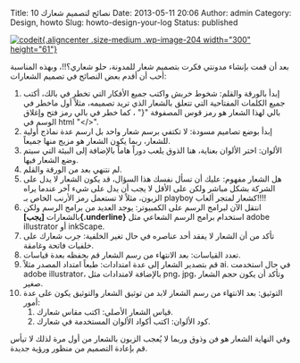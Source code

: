 Title: 10 نصائح لتصميم شعارك
Date: 2013-05-11 20:06
Author: admin
Category: Design, howto
Slug: howto-design-your-log
Status: published

[![codeit](http://mycodee.com/wp-content/uploads/2013/05/codeit-300x61.png){.aligncenter .size-medium .wp-image-204 width="300" height="61"}](http://mycodee.com/wp-content/uploads/2013/05/codeit.png)

بعد أن قمت بإنشاء مدونتي فكرت بتصميم شعار للمدونة، حلو شعاري؟!!، وبهذه المناسبة أحب أن أقدم بعض النصائح في تصميم الشعارات:

1.  إبدأ بالورقة والقلم: شخوط خربش واكتب جميع الأفكار التي تخطر في بالك، أكتب جميع الكلمات المفتاحية التي تتعلق بالشعار الذي تريد تصميمه، مثلاً أول ماخطر في بالي لهذا الشعار هو رمز قوس المصفوفة "{" ، كما خطر في بالي رمز فتح وإغلاق الوسم في html "\</\>".
2.  إبدأ بوضع تصاميم مسودة: لا تكتفي برسم شعار واحد بل ارسم عدة نماذج أولية للشعار، ربما يكون الشعار هو مزيج منها جميعاً.
3.  الألوان: اختر الألوان بعناية، هنا الذوق يلعب دوراً هاماً بالإضافة إلى البيئة التي سيتم وضع الشعار فيها.
4.  لم نتنهي بعد من الورقة والقلم.
5.  هل الشعار مفهوم: عليك أن تسأل نفسك هذا السؤال، قد يكون الشعار لا يدل على الشركة بشكل مباشر ولكن على الأقل لا يجب أن يدل على شيء آخر عندما يراه الزبون، مثلاً لا تستعمل رمز الأرنب الخاص بـ playboy كشعار لمتجر ألعاب!!!!
6.  انتقل الآن لبرامج الرسم على الكمبيوتر: يوجد العديد من برامج الرسم ولكن بالشعارات **[يجب]{.underline}** استخدام برامج الرسم الشعاعي مثل adobe illustrator أو inkScape.
7.  تأكد من أن الشعار لا يفقد أحد عناصره في حال تغير الخلفية: جرب شعارك على خلفيات فاتحة وغامقة.
8.  تعدد القياسات: بعد الانتهاء من رسم الشعار قم بحفظه بعدة قياسات.
9.  قم بتصدير الشعار إلى عدة امتدادات: طبعاً امتداد المصدر مثلاً ai. في حال استخدمت adobe illustrator، بالإضافة لامتدادات مثل png، jpg، وتأكد أن يكون حجم الشعار صغير.
10. التوثيق: بعد الانتهاء من رسم الشعار لابد من توثيق الشعار والتوثيق يكون على عدة أمور:
    1.  قياس الشعار الأصلي: اكتب مقاس شعارك.
    2.  كود الألوان: اكتب أكواد الألوان المستخدمة في شعارك.

وفي النهاية الشعار هو فن وذوق وربما لا يُعجب الزبون بالشعار من أول مرة لذلك لا تيأس قم بإعادة التصميم من منظور ورؤية جديدة.
